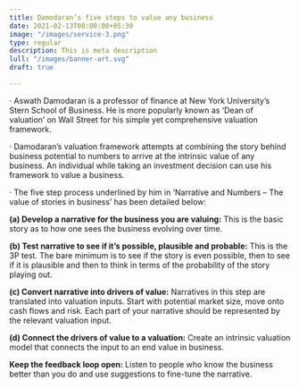 ```yaml
---
title: Damodaran’s five steps to value any business
date: 2021-02-13T00:00:00+05:30
image: "/images/service-3.png"
type: regular
description: This is meta description
lull: "/images/banner-art.svg"
draft: true

---
```

· Aswath Damodaran is a professor of finance at New York University’s Stern School of Business. He is more popularly known as ‘Dean of valuation’ on Wall Street for his simple yet comprehensive valuation framework.

· Damodaran’s valuation framework attempts at combining the story behind business potential to numbers to arrive at the intrinsic value of any business. An individual while taking an investment decision can use his framework to value a business.

· The five step process underlined by him in ‘Narrative and Numbers – The value of stories in business’ has been detailed below:

**(a) Develop a narrative for the business you are valuing:** This is the basic story as to how one sees the business evolving over time.

**(b) Test narrative to see if it’s possible, plausible and probable:** This is the 3P test. The bare minimum is to see if the story is even possible, then to see if it is plausible and then to think in terms of the probability of the story playing out.

**(c) Convert narrative into drivers of value:** Narratives in this step are translated into valuation inputs. Start with potential market size, move onto cash flows and risk. Each part of your narrative should be represented by the relevant valuation input.

**(d) Connect the drivers of value to a valuation:** Create an intrinsic valuation model that connects the input to an end value in business.

**Keep the feedback loop open:** Listen to people who know the business better than you do and use suggestions to fine-tune the narrative.